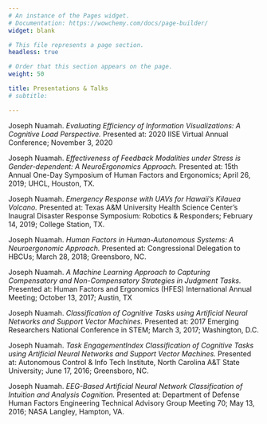 ```yaml
---
# An instance of the Pages widget.
# Documentation: https://wowchemy.com/docs/page-builder/
widget: blank

# This file represents a page section.
headless: true

# Order that this section appears on the page.
weight: 50

title: Presentations & Talks
# subtitle:

---
```


Joseph Nuamah. _Evaluating Efficiency of Information Visualizations: A Cognitive Load Perspective._ Presented at: 2020 IISE Virtual Annual Conference; November 3, 2020

Joseph Nuamah. _Effectiveness of Feedback Modalities under Stress is Gender-dependent: A NeuroErgonomics Approach._ Presented at: 15th Annual One-Day Symposium of Human Factors and Ergonomics; April 26, 2019; UHCL, Houston, TX.

Joseph Nuamah. _Emergency Response with UAVs for Hawaii’s Kilauea Volcano._ Presented at: Texas A&M University Health Science Center’s Inaugral Disaster Response Symposium: Robotics & Responders; February 14, 2019; College Station, TX.

Joseph Nuamah. _Human Factors in Human-Autonomous Systems: A Neuroergonomic Approach._ Presented at: Congressional Delegation to HBCUs; March 28, 2018; Greensboro, NC.

Joseph Nuamah. _A Machine Learning Approach to Capturing Compensatory and Non-Compensatory Strategies in Judgment Tasks._ Presented at: Human Factors and Ergonomics (HFES) International Annual Meeting; October 13, 2017; Austin, TX

Joseph Nuamah. _Classification of Cognitive Tasks using Artificial Neural Networks and Support Vector Machines._ Presented at: 2017 Emerging Researchers National Conference in STEM; March 3, 2017; Washington, D.C.

Joseph Nuamah. _Task EngagementIndex Classification of Cognitive Tasks using Artificial Neural Networks and Support Vector Machines._ Presented at: Autonomous Control & Info Tech Institute, North Carolina A&T State University; June 17, 2016; Greensboro, NC. 

Joseph Nuamah. _EEG-Based Artificial Neural Network Classification of Intuition and Analysis Cognition._ Presented at: Department of Defense Human Factors Engineering Technical Advisory Group Meeting 70; May 13, 2016; NASA Langley, Hampton, VA.

